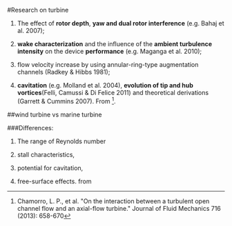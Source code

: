 
#Research on turbine

1. The effect of **rotor depth**, **yaw and dual rotor interference** (e.g. Bahaj et al. 2007);

2. **wake characterization** and the influence of the **ambient turbulence intensity** on the device **performance** (e.g. Maganga et al. 2010);

3. flow velocity increase by using annular-ring-type augmentation channels (Radkey & Hibbs 1981);

4. **cavitation** (e.g. Molland et al. 2004), **evolution of tip and hub vortices**(Felli, Camussi & Di Felice 2011) and theoretical derivations (Garrett & Cummins 2007). From [^reference 1].

[^reference 1]:  Chamorro, L. P., et al. "On the interaction between a turbulent open channel flow and an axial-flow turbine." Journal of Fluid Mechanics 716 (2013): 658-670

##wind turbine vs marine turbine

###Differences:

1. The range of Reynolds number

2. stall characteristics,

3.  potential for cavitation,

4. free-surface effects. from


